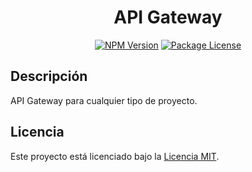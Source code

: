 <h1 align="center" style="border-bottom: none;">
  API Gateway
</h1>

<p align="center">
<a href="https://www.npmjs.com/~nestjscore" target="_blank"><img src="https://img.shields.io/npm/v/@nestjs/core.svg" alt="NPM Version" /></a>
<a href="https://www.npmjs.com/~nestjscore" target="_blank"><img src="https://img.shields.io/npm/l/@nestjs/core.svg" alt="Package License" /></a>
</p>

## Descripción

API Gateway para cualquier tipo de proyecto.

## Licencia

Este proyecto está licenciado bajo la [Licencia MIT](https://github.com/nestjs/nest/blob/master/LICENSE).
